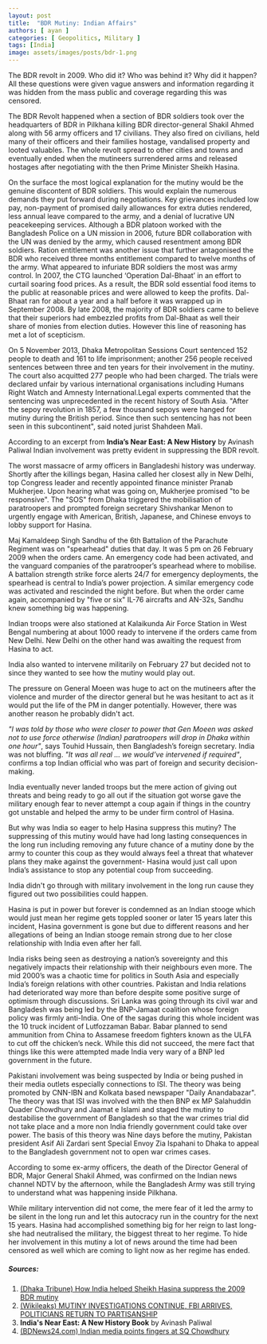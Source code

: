 ```yaml
---
layout: post
title:  "BDR Mutiny: Indian Affairs"
authors: [ ayan ]
categories: [ Geopolitics, Military ]
tags: [India]
image: assets/images/posts/bdr-1.png
---
```


The BDR revolt in 2009. Who did it? Who was behind it? Why did it happen?
All these questions were given vague answers and information regarding it was hidden from the mass public and coverage regarding this was censored.

The BDR Revolt happened when a section of BDR soldiers took over the headquarters of BDR in Pilkhana killing BDR director-general Shakil Ahmed along with 56 army officers and 17 civilians. They also fired on civilians, held many of their officers and their families hostage, vandalised property and looted valuables. The whole revolt spread to other cities and towns and eventually ended when the mutineers surrendered arms and released hostages after negotiating with the then Prime Minister Sheikh Hasina.

On the surface the most logical explanation for the mutiny would be the genuine discontent of BDR soldiers. This would explain the numerous demands they put forward during negotiations. Key grievances included low pay, non-payment of promised daily allowances for extra duties rendered, less annual leave compared to the army, and a denial of lucrative UN peacekeeping services. Although a BDR platoon worked with the Bangladesh Police on a UN mission in 2006, future BDR collaboration with the UN was denied by the army, which caused resentment among BDR soldiers. Ration entitlement was another issue that further antagonised the BDR who received three months entitlement compared to twelve months of the army. What appeared to infuriate BDR soldiers the most was army control. In 2007, the CTG launched ‘Operation Dal-Bhaat’ in an effort to curtail soaring food prices. As a result, the BDR sold essential food items to the public at reasonable prices and were allowed to keep the profits. Dal-Bhaat ran for about a year and a half before it was wrapped up in September 2008. By late 2008, the majority of BDR soldiers came to believe that their superiors had embezzled profits from Dal-Bhaat as well their share of monies from election duties. However this line of reasoning has met a lot of scepticism.

On 5 November 2013, Dhaka Metropolitan Sessions Court sentenced 152 people to death and 161 to life imprisonment; another 256 people received sentences between three and ten years for their involvement in the mutiny. The court also acquitted 277 people who had been charged. The trials were declared unfair by various international organisations including Humans Right Watch and Amnesty International.Legal experts commented that the sentencing was unprecedented in the recent history of South Asia. "After the sepoy revolution in 1857, a few thousand sepoys were hanged for mutiny during the British period. Since then such sentencing has not been seen in this subcontinent", said noted jurist Shahdeen Mali.

According to an excerpt from **India’s Near East: A New History** by Avinash Paliwal Indian involvement was pretty evident in suppressing the BDR revolt.

The worst massacre of army officers in Bangladeshi history was underway. Shortly after the killings began, Hasina called her closest ally in New Delhi, top Congress leader and recently appointed finance minister Pranab Mukherjee. Upon hearing what was going on, Mukherjee promised "to be responsive". The "SOS" from Dhaka triggered the mobilisation of paratroopers and prompted foreign secretary Shivshankar Menon to urgently engage with American, British, Japanese, and Chinese envoys to lobby support for Hasina.

Maj Kamaldeep Singh Sandhu of the 6th Battalion of the Parachute Regiment was on "spearhead" duties that day. It was 5 pm on 26 February 2009 when the orders came. An emergency code had been activated, and the vanguard companies of the paratrooper’s spearhead where to mobilise. A battalion strength strike force alerts 24/7 for emergency deployments, the spearhead is central to India’s power projection. A similar emergency code was activated and rescinded the night before. But when the order came again, accompanied by "five or six" IL-76 aircrafts and AN-32s, Sandhu knew something big was happening.

Indian troops were also stationed at Kalaikunda Air Force Station in West Bengal numbering at about 1000 ready to intervene if the orders came from New Delhi. New Delhi on the other hand was awaiting the request from Hasina to act.

India also wanted to intervene militarily on February 27 but decided not to since they wanted to see how the mutiny would play out.

The pressure on General Moeen was huge to act on the mutineers after the violence and murder of the director general but he was hesitant to act as it would put the life of the PM in danger potentially. However, there was another reason he probably didn't act.

*"I was told by those who were closer to power that Gen Moeen was asked not to use force otherwise (Indian) paratroopers will drop in Dhaka within one hour"*, says Touhid Hussain, then Bangladesh’s foreign secretary. India was not bluffing. *"It was all real … we would’ve intervened if required"*, confirms a top Indian official who was part of foreign and security decision-making.

India eventually never landed troops but the mere action of giving out threats and being ready to go all out if the situation got worse gave the military enough fear to never attempt a coup again if things in the country got unstable and helped the army to be under firm control of Hasina.

But why was India so eager to help Hasina suppress this mutiny? The suppressing of this mutiny would have had long lasting consequences in the long run including removing any future chance of a mutiny done by the army to counter this coup as they would always feel a threat that whatever plans they make against the government- Hasina would just call upon India’s assistance to stop any potential coup from succeeding.

India didn't go through with military involvement in the long run cause they figured out two possibilities could happen.

Hasina is put in power but forever is condemned as an Indian stooge which would just mean her regime gets toppled sooner or later
15 years later this incident, Hasina government is gone but due to different reasons and her allegations of being an Indian stooge remain strong due to her close relationship with India even after her fall.

India risks being seen as destroying a nation’s sovereignty and this negatively impacts their relationship with their neighbours even more.
The mid 2000’s was a chaotic time for politics in South Asia and especially India’s foreign relations with other countries. Pakistan and India relations had deteriorated way more than before despite some positive surge of optimism through discussions. Sri Lanka was going through its civil war and Bangladesh was being led by the BNP-Jamaat coalition whose foreign policy was firmly anti-India. One of the sagas during this whole incident was the 10 truck incident of Lutfozzaman Babar. Babar planned to send ammunition from China to Assamese freedom fighters known as the ULFA to cut off the chicken’s neck. While this did not succeed, the mere fact that things like this were attempted made India very wary of a BNP led government in the future.

Pakistani involvement was being suspected by India or being pushed in their media outlets especially connections to ISI. The theory was being promoted by CNN-IBN and Kolkata based newspaper "Daily Anandabazar". The theory was that ISI was involved with the then BNP ex MP Salahuddin Quader Chowdhury and Jaamat e Islami and staged the mutiny to destabilise the government of Bangladesh so that the war crimes trial did not take place and a more non India friendly government could take over power. The basis of this theory was Nine days before the mutiny, Pakistan president Asif Ali Zardari sent Special Envoy Zia Ispahani to Dhaka to appeal to the Bangladesh government not to open war crimes cases.

According to some ex-army officers, the death of the Director General of BDR, Major General Shakil Ahmed, was confirmed on the Indian news channel NDTV by the afternoon, while the Bangladesh Army was still trying to understand what was happening inside Pilkhana.

While military intervention did not come, the mere fear of it led the army to be silent in the long run and let this autocracy run in the country for the next 15 years. Hasina had accomplished something big for her reign to last long-she had neutralised the military, the biggest threat to her regime. To hide her involvement in this mutiny a lot of news around the time had been censored as well which are coming to light now as her regime has ended.

##### Sources:
1. [(Dhaka Tribune) How India helped Sheikh Hasina suppress the 2009 BDR mutiny](https://www.dhakatribune.com/world/south-asia/355110/how-india-helped-sheikh-hasina-suppress-the-2009)
2. [(Wikileaks) MUTINY INVESTIGATIONS CONTINUE, FBI ARRIVES, POLITICIANS RETURN TO PARTISANSHIP](https://wikileaks.org/plusd/cables/09DHAKA254_a.html)
3. **India's Near East: A New History Book** by Avinash Paliwal
4. [(BDNews24.com) Indian media points fingers at SQ Chowdhury](https://bdnews24.com/bangladesh/indian-media-points-fingers-at-sq-chowdhury)
